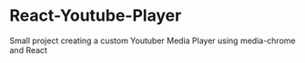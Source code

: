 # React-Youtube-Player
Small project creating a custom Youtuber Media Player using media-chrome and React

